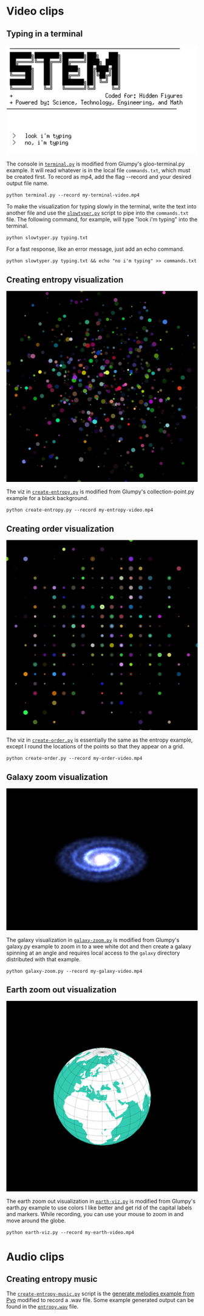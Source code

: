 Video clips
===========

Typing in a terminal
--------------------

![terminal](/images/terminal.png)

The console in [`terminal.py`](terminal.py) is modified from Glumpy's gloo-terminal.py example. It will read whatever is in the local file `commands.txt`, which must be created first. To record as mp4, add the flag --record and your desired output file name.

```
python terminal.py --record my-terminal-video.mp4
```

To make the visualization for typing slowly in the terminal, write the text into another file and use the [`slowtyper.py`](slowtyper.py) script to pipe into the `commands.txt` file. The following command, for example, will type "look i'm typing" into the terminal.

```
python slowtyper.py typing.txt
```

For a fast response, like an error message, just add an echo command.

```
python slowtyper.py typing.txt && echo "no i'm typing" >> commands.txt
```

Creating entropy visualization
------------------------------

![entropy](/images/create-entropy.png)

The viz in [`create-entropy.py`](create-entropy.py) is modified from Glumpy's collection-point.py example for a black background.

```
python create-entropy.py --record my-entropy-video.mp4
```

Creating order visualization
----------------------------

![entropy](/images/create-order.png)

The viz in [`create-order.py`](create-order.py) is essentially the same as the entropy example, except I round the locations of the points so that they appear on a grid.

```
python create-order.py --record my-order-video.mp4
```

Galaxy zoom visualization
-------------------------

![galaxy](/images/galaxy-zoom.png)

The galaxy visualization in [`galaxy-zoom.py`](galaxy-zoom.py) is modified from Glumpy's galaxy.py example to zoom in to a wee white dot and then create a galaxy spinning at an angle and requires local access to the `galaxy` directory distributed with that example.

```
python galaxy-zoom.py --record my-galaxy-video.mp4
```

Earth zoom out visualization
----------------------------

![galaxy](/images/earth-viz.png)

The earth zoom out visualization in [`earth-viz.py`](earth-viz.py) is modified from Glumpy's earth.py example to use colors I like better and get rid of the capital labels and markers. While recording, you can use your mouse to zoom in and move around the globe.

```
python earth-viz.py --record my-earth-video.mp4
```

Audio clips
===========

Creating entropy music
----------------------

The [`create-entropy-music.py`](create-entropy-music.py) script is the [generate melodies example from Pyo](https://github.com/belangeo/pyo#examples) modified to record a .wav file. Some example generated output can be found in the [`entropy.wav`](entropy.wav) file.
